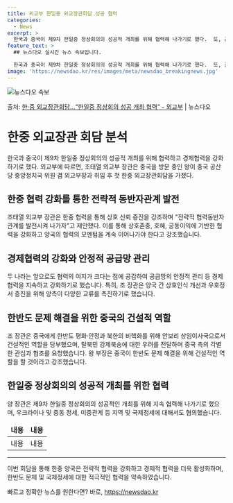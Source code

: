 ```yaml
---
title: 외교부 한일중 외교장관회담 성공 협력
categories:
  - News
excerpt: >
  한국과 중국이 제9차 한일중 정상회의의 성공적 개최를 위해 협력해 나가기로 했다.  또, 공급망 안정적 관리…
feature_text: >
  ## 뉴스다오 실시간 뉴스 속보입니다.

  한국과 중국이 제9차 한일중 정상회의의 성공적 개최를 위해 협력해 나가기로 했다.  또, 공급망 안정적 관리…
image: 'https://newsdao.kr/res/images/meta/newsdao_breakingnews.jpg'
---
```


![뉴스다오 속보](https://newsdao.kr/res/images/meta/newsdao_breakingnews.jpg)

<p>출처: <a href="https://newsdao.kr/3816" rel="dofollow">한·중 외교장관회담…“한일중 정상회의 성공 개최 협력” - 외교부</a> | 뉴스다오</p>

<h1>한중 외교장관 회담 분석</h1>

<p data-ke-size="size16">한국과 중국이 제9차 한일중 정상회의의 성공적 개최를 위해 협력하고 경제협력을 강화하기로 했다. 외교부에 따르면, 조태열 외교부 장관은 중국을 방문 중인 왕이 중국 공산당 중앙정치국 위원 겸 외교부장과 취임 후 첫 한중 외교장관회담을 가졌다.</p>

<h2 data-ke-size="size26">한중 협력 강화를 통한 전략적 동반자관계 발전</h2>

<p data-ke-size="size16">조태열 외교부 장관은 한중 협력을 통해 상호 신뢰 증진을 강조하며 "전략적 협력동반자관계를 발전시켜 나가자"고 제안했다. 이를 통해 상호존중, 호혜, 공동이익에 기반한 협력을 강화하고 양국의 협력의 모멘텀을 계속 이어나가야 한다고 강조했습니다.</p>

<h2 data-ke-size="size26">경제협력의 강화와 안정적 공급망 관리</h2>

<p data-ke-size="size16">두 나라는 앞으로도 협력의 여지가 크다는 점에 공감하여 공급망의 안정적 관리 등 경제협력을 지속하고 강화하기로 했습니다. 특히, 조 장관은 양국 간 상호인식 개선과 우호정서 증진을 위해 양측이 다양한 교류를 촉진하기로 했습니다.</p>

<h2 data-ke-size="size26">한반도 문제 해결을 위한 중국의 건설적 역할</h2>

<p data-ke-size="size16">조 장관은 중국에게 한반도 평화·안정과 북한의 비핵화를 위해 안보리 상임이사국으로서 건설적인 역할을 당부했으며, 탈북민 강제북송에 대한 우려를 전달하며 중국 측의 각별한 관심과 협조를 요청했습니다. 왕 부장은 중국이 한반도 문제 해결을 위해 건설적인 역할을 할 것이라고 강조했습니다.</p>

<h2 data-ke-size="size26">한일중 정상회의의 성공적 개최를 위한 협력</h2>

<p data-ke-size="size16">양 장관은 제9차 한일중 정상회의의 성공적인 개최를 위해 지속 협력해 나가기로 했으며, 우크라이나 및 중동 정세, 미중관계 등 지역 및 국제정세에 대해서도 협의했습니다.</p>

<table>
  <thead>
    <tr>
      <td style="text-align: center; height: 17px;"><b>내용</b></td>
      <td style="text-align: center; height: 17px;"><b>내용</b></td>
    </tr>
  </thead>
  <tbody>
    <tr>
      <td style="text-align: center;">내용</td>
      <td style="text-align: center;">내용</td>
    </tr>
  </tbody>
</table>

<hr>

<p data-ke-size="size16">이번 회담을 통해 한중 양국은 전략적 협력을 강화하고 경제적 협력을 더욱 활성화하며, 한반도 문제 및 국제정세에 대한 적극적인 협력을 약속하였습니다.</p>
 

빠르고 정확한 뉴스를 원한다면? 바로, <a href="https://newsdao.kr" rel="dofollow">https://newsdao.kr</a>


